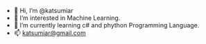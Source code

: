 - 👋 Hi, I’m @katsumiar
- 👀 I’m interested in Machine Learning.
- 🌱 I’m currently learning c# and phython Programming Language.
- 📫 katsumiar@gmail.com

<!---
katsumiar/katsumiar is a ✨ special ✨ repository because its `README.md` (this file) appears on your GitHub profile.
You can click the Preview link to take a look at your changes.
--->
